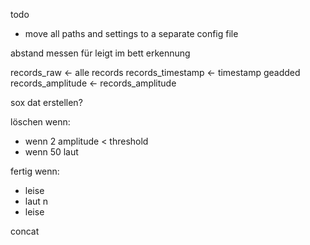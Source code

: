todo


* move all paths and settings to a separate config file


abstand messen für leigt im bett erkennung

records_raw        <- alle records
records_timestamp  <- timestamp geadded
records_amplitude  <- records_amplitude

sox dat erstellen?

löschen wenn:

- wenn 2 amplitude < threshold
- wenn 50 laut


fertig wenn:

- leise
- laut n
- leise

concat